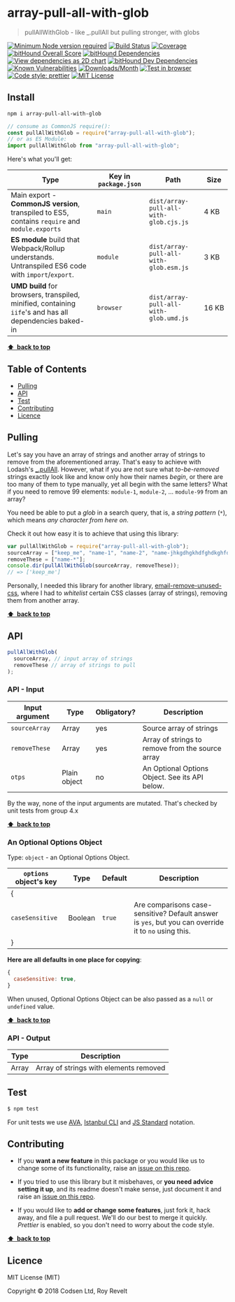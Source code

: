 # array-pull-all-with-glob

> pullAllWithGlob - like \_.pullAll but pulling stronger, with globs

[![Minimum Node version required][node-img]][node-url]
[![Build Status][travis-img]][travis-url]
[![Coverage][cov-img]][cov-url]
[![bitHound Overall Score][overall-img]][overall-url]
[![bitHound Dependencies][deps-img]][deps-url]
[![View dependencies as 2D chart][deps2d-img]][deps2d-url]
[![bitHound Dev Dependencies][dev-img]][dev-url]
[![Known Vulnerabilities][vulnerabilities-img]][vulnerabilities-url]
[![Downloads/Month][downloads-img]][downloads-url]
[![Test in browser][runkit-img]][runkit-url]
[![Code style: prettier][prettier-img]][prettier-url]
[![MIT License][license-img]][license-url]

## Install

```bash
npm i array-pull-all-with-glob
```

```js
// consume as CommonJS require():
const pullAllWithGlob = require("array-pull-all-with-glob");
// or as ES Module:
import pullAllWithGlob from "array-pull-all-with-glob";
```

Here's what you'll get:

| Type                                                                                                    | Key in `package.json` | Path                                   | Size       |
| ------------------------------------------------------------------------------------------------------- | --------------------- | -------------------------------------- | ---------- |
| Main export - **CommonJS version**, transpiled to ES5, contains `require` and `module.exports`          | `main`                | `dist/array-pull-all-with-glob.cjs.js` | 4&nbsp;KB  |
| **ES module** build that Webpack/Rollup understands. Untranspiled ES6 code with `import`/`export`.      | `module`              | `dist/array-pull-all-with-glob.esm.js` | 3&nbsp;KB  |
| **UMD build** for browsers, transpiled, minified, containing `iife`'s and has all dependencies baked-in | `browser`             | `dist/array-pull-all-with-glob.umd.js` | 16&nbsp;KB |

**[⬆ &nbsp;back to top](#)**

## Table of Contents

<!-- prettier-ignore-start -->

<!-- START doctoc generated TOC please keep comment here to allow auto update -->
<!-- DON'T EDIT THIS SECTION, INSTEAD RE-RUN doctoc TO UPDATE -->


- [Pulling](#pulling)
- [API](#api)
- [Test](#test)
- [Contributing](#contributing)
- [Licence](#licence)

<!-- END doctoc generated TOC please keep comment here to allow auto update -->

<!-- prettier-ignore-end -->

## Pulling

Let's say you have an array of strings and another array of strings to remove from the aforementioned array. That's easy to achieve with Lodash's [\_.pullAll](https://lodash.com/docs/#pullAll). However, what if you are not sure what _to-be-removed_ strings exactly look like and know only how their names _begin_, or there are too many of them to type manually, yet all begin with the same letters? What if you need to remove 99 elements: `module-1`, `module-2`, ... `module-99` from an array?

You need be able to put a _glob_ in a search query, that is, a _string pattern_ (`*`), which means _any character from here on_.

Check it out how easy it is to achieve that using this library:

```js
var pullAllWithGlob = require("array-pull-all-with-glob");
sourceArray = ["keep_me", "name-1", "name-2", "name-jhkgdhgkhdfghdkghfdk"];
removeThese = ["name-*"];
console.dir(pullAllWithGlob(sourceArray, removeThese));
// => ['keep_me']
```

Personally, I needed this library for another library, [email-remove-unused-css](https://github.com/codsen/email-remove-unused-css), where I had to _whitelist_ certain CSS classes (array of strings), removing them from another array.

**[⬆ &nbsp;back to top](#)**

## API

```js
pullAllWithGlob(
  sourceArray, // input array of strings
  removeThese // array of strings to pull
);
```

### API - Input

| Input argument | Type         | Obligatory? | Description                                      |
| -------------- | ------------ | ----------- | ------------------------------------------------ |
| `sourceArray`  | Array        | yes         | Source array of strings                          |
| `removeThese`  | Array        | yes         | Array of strings to remove from the source array |
| `otps`         | Plain object | no          | An Optional Options Object. See its API below.   |

By the way, none of the input arguments are mutated. That's checked by unit tests from group 4.x

**[⬆ &nbsp;back to top](#)**

### An Optional Options Object

Type: `object` - an Optional Options Object.

| `options` object's key | Type    | Default | Description                                                                                          |
| ---------------------- | ------- | ------- | ---------------------------------------------------------------------------------------------------- |
| {                      |         |         |
| `caseSensitive`        | Boolean | `true`  | Are comparisons case-sensitive? Default answer is `yes`, but you can override it to `no` using this. |
| }                      |         |         |

**Here are all defaults in one place for copying**:

```js
{
  caseSensitive: true,
}
```

When unused, Optional Options Object can be also passed as a `null` or `undefined` value.

**[⬆ &nbsp;back to top](#)**

### API - Output

| Type  | Description                            |
| ----- | -------------------------------------- |
| Array | Array of strings with elements removed |

## Test

```bash
$ npm test
```

For unit tests we use [AVA](https://github.com/avajs/ava), [Istanbul CLI](https://github.com/istanbuljs/nyc) and [JS Standard](https://standardjs.com) notation.

## Contributing

* If you **want a new feature** in this package or you would like us to change some of its functionality, raise an [issue on this repo](https://github.com/codsen/array-pull-all-with-glob/issues).

* If you tried to use this library but it misbehaves, or **you need advice setting it up**, and its readme doesn't make sense, just document it and raise an [issue on this repo](https://github.com/codsen/array-pull-all-with-glob/issues).

* If you would like to **add or change some features**, just fork it, hack away, and file a pull request. We'll do our best to merge it quickly. _Prettier_ is enabled, so you don't need to worry about the code style.

**[⬆ &nbsp;back to top](#)**

## Licence

MIT License (MIT)

Copyright © 2018 Codsen Ltd, Roy Revelt

[node-img]: https://img.shields.io/node/v/array-pull-all-with-glob.svg?style=flat-square&label=works%20on%20node
[node-url]: https://www.npmjs.com/package/array-pull-all-with-glob
[travis-img]: https://img.shields.io/travis/codsen/array-pull-all-with-glob.svg?style=flat-square
[travis-url]: https://travis-ci.org/codsen/array-pull-all-with-glob
[cov-img]: https://coveralls.io/repos/github/codsen/array-pull-all-with-glob/badge.svg?style=flat-square?branch=master
[cov-url]: https://coveralls.io/github/codsen/array-pull-all-with-glob?branch=master
[overall-img]: https://img.shields.io/bithound/code/github/codsen/array-pull-all-with-glob.svg?style=flat-square
[overall-url]: https://www.bithound.io/github/codsen/array-pull-all-with-glob
[deps-img]: https://img.shields.io/bithound/dependencies/github/codsen/array-pull-all-with-glob.svg?style=flat-square
[deps-url]: https://www.bithound.io/github/codsen/array-pull-all-with-glob/master/dependencies/npm
[deps2d-img]: https://img.shields.io/badge/deps%20in%202D-see_here-08f0fd.svg?style=flat-square
[deps2d-url]: http://npm.anvaka.com/#/view/2d/array-pull-all-with-glob
[dev-img]: https://img.shields.io/bithound/devDependencies/github/codsen/array-pull-all-with-glob.svg?style=flat-square
[dev-url]: https://www.bithound.io/github/codsen/array-pull-all-with-glob/master/dependencies/npm
[vulnerabilities-img]: https://snyk.io/test/github/codsen/array-pull-all-with-glob/badge.svg?style=flat-square
[vulnerabilities-url]: https://snyk.io/test/github/codsen/array-pull-all-with-glob
[downloads-img]: https://img.shields.io/npm/dm/array-pull-all-with-glob.svg?style=flat-square
[downloads-url]: https://npmcharts.com/compare/array-pull-all-with-glob
[runkit-img]: https://img.shields.io/badge/runkit-test_in_browser-a853ff.svg?style=flat-square
[runkit-url]: https://npm.runkit.com/array-pull-all-with-glob
[prettier-img]: https://img.shields.io/badge/code_style-prettier-ff69b4.svg?style=flat-square
[prettier-url]: https://github.com/prettier/prettier
[license-img]: https://img.shields.io/npm/l/array-pull-all-with-glob.svg?style=flat-square
[license-url]: https://github.com/codsen/array-pull-all-with-glob/blob/master/license.md
